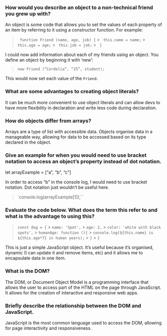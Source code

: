 ### How would you describe an object to a non-technical friend you grew up with?

An object is some code that allows you to set the values of each property of an item by referring to it using a constructor function. For example:

> ` function Friend (name, age, job) {` > ` this.name = name;` > ` this.age = age;` > ` this.job = job;` > ` }`

I could now add information about each of my friends using an object. You define an object by beginning it with ‘new’:

> `new Friend (“Cordelia”, “25”, student);`

This would now set each value of the `Friend`.

### What are some advantages to creating object literals?

It can be much more convenient to use object literals and can allow devs to have more flexibility in declaration and write less code during declaration.

### How do objects differ from arrays?

Arrays are a type of list with accessible data. Objects organise data in a manageable way, allowing for data to be accessed based on its type declared in the object.

### Give an example for when you would need to use bracket notation to access an object’s property instead of dot notation.

let arrayExample = [“a”, “b”, “c”]

In order to access “b” in the console log, I would need to use bracket notation. Dot notation just wouldn’t be useful here.

> `console.log(arrayExample[1]);``

### Evaluate the code below. What does the term this refer to and what is the advantage to using this?

> `const dog = {` > `name: 'Spot',` > `age: 2,` > `color: 'white with black spots',` > `humanAge: function (){` > `console.log(${this.name} is ${this.age*7} in human years);` > `}` > `}`

This is just a simple JavaScript object. It’s useful because it’s organised, dynamic (I can update it and remove items, etc) and it allows me to encapsulate data in one item.

### What is the DOM?

The DOM, or Document Object Model is a programming interface that allows the user to access part of the HTML on the page through JavaScript. It allows for the creation of interactive and responsive web apps.

### Briefly describe the relationship between the DOM and JavaScript.

JavaScript is the most common language used to access the DOM, allowing for page interactivity and responsiveness.

